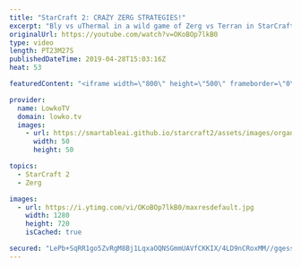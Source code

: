 ```yaml
---
title: "StarCraft 2: CRAZY ZERG STRATEGIES!"
excerpt: "Bly vs uThermal in a wild game of Zerg vs Terran in StarCraft 2. Subscribe for more videos: http://lowko.tv/youtube More StarCraft 2 casts: https://youtu.be/RXG4YYnO5Qw  Bly scouts a Biological based army from uThermal in this match, but decides to go for quick Roaches, Ravagers and Tunneling Claws."
originalUrl: https://youtube.com/watch?v=OKoBOp7lkB0
type: video
length: PT23M27S
publishedDateTime: 2019-04-28T15:03:16Z
heat: 53

featuredContent: "<iframe width=\"800\" height=\"500\" frameborder=\"0\" src=\"https://www.youtube.com/embed/OKoBOp7lkB0\" allow=\"accelerometer; autoplay; encrypted-media; gyroscope; picture-in-picture\" allowfullscreen></iframe>"

provider:
  name: LowkoTV
  domain: lowko.tv
  images:
    - url: https://smartableai.github.io/starcraft2/assets/images/organizations/lowko.tv-50x50.jpg
      width: 50
      height: 50

topics:
  - StarCraft 2
  - Zerg

images:
  - url: https://i.ytimg.com/vi/OKoBOp7lkB0/maxresdefault.jpg
    width: 1280
    height: 720
    isCached: true

secured: "LePb+SqRR1go5ZvRgM8Bj1LqxaOQNSGmmUAVfCKKIX/4LD9nCRoxMM//gqess1ClssDhGNN+nagV2DL6cCIHA8zxgPSUKxdmoLhffe3SSjcD8XKMMFNqb4QJ0y8K0BkKNCTqNv6c1FV+2lrMQicO97L1mIpMxOQKCIhQ7Hz9FBkUJIbOTggukT8AvMQNI/7mcoDbbnGEKwyIappBWotRJh70h3jT0nmlP2kq9pke6SOo+o4XN/fNKkFaZdoYUDFb7kRNIYygFZ2Ft6b0GSQqUxXmjNq1rVPROUBVy8LO+e1BEt0m8lSLWXUvGihVv3h18J+Ix+dXpzYLuY78yyKuCTCUr7ht9ioa8Uf+1coOGUiYk/Zvz6uhRhmU3xOfBNAB7hN1K2XrgRY/HNp5jxLO80MSmnqWmM8bxNnOZLbR5sw=;2CZpys7TdauIJuat1kGDbw=="
---
```


